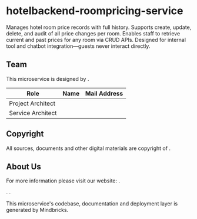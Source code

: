 # hotelbackend-roompricing-service

Manages hotel room price records with full history. Supports create, update, delete, and audit of all price changes per room. Enables staff to retrieve current and past prices for any room via CRUD APIs. Designed for internal tool and chatbot integration—guests never interact directly.

## Team

This microservice is designed by .

| Role              | Name | Mail Address |
| ----------------- | ---- | ------------ |
| Project Architect |      |              |
| Service Architect |      |              |

## Copyright

All sources, documents and other digital materials are copyright of .

## About Us

For more information please visit our website: .

.
.

This microservice's codebase, documentation and deployment layer is generated by Mindbricks.
